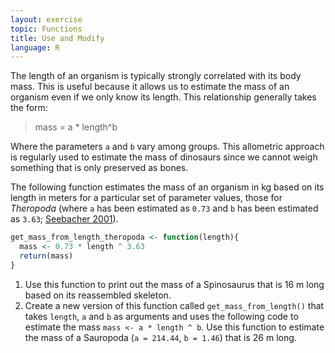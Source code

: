 ```yaml
---
layout: exercise
topic: Functions
title: Use and Modify
language: R
---
```


The length of an organism is typically strongly correlated with its body
mass. This is useful because it allows us to estimate the mass of an organism
even if we only know its length. This relationship generally takes the form:

> mass = a * length^b

Where the parameters `a` and `b` vary among groups. This allometric approach is
regularly used to estimate the mass of dinosaurs since we cannot weigh something
that is only preserved as bones.

The following function estimates the mass of an organism in kg based on its
length in meters for a particular set of parameter values, those for *Theropoda*
(where `a` has been estimated as `0.73` and `b` has been estimated as `3.63`;
[Seebacher 2001](http://www.jstor.org/stable/4524171)).

```r
get_mass_from_length_theropoda <- function(length){
  mass <- 0.73 * length ^ 3.63
  return(mass)
}
```

1. Use this function to print out the mass of a Spinosaurus that is 16 m long based on its reassembled skeleton.
2. Create a new version of this function called `get_mass_from_length()` that takes `length`, `a` and `b` as arguments and uses the following code to estimate the mass `mass <- a * length ^ b`.
Use this function to estimate the mass of a Sauropoda (`a = 214.44`, `b = 1.46`) that is 26 m long.
